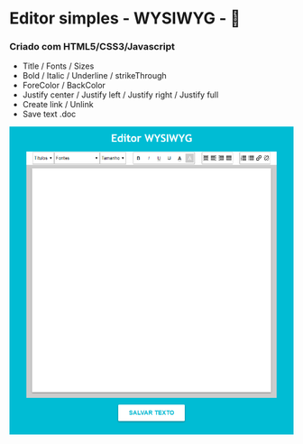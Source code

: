 # Editor simples - WYSIWYG - 📃

### Criado com HTML5/CSS3/Javascript


- Title / Fonts / Sizes
- Bold / Italic / Underline / strikeThrough 
- ForeColor / BackColor
- Justify center / Justify left / Justify right / Justify full
- Create link / Unlink
- Save text .doc


 ![](https://raw.githubusercontent.com/maiconboer/-wysiwyg-editor/master/assets/img/wysiwyg.png)
